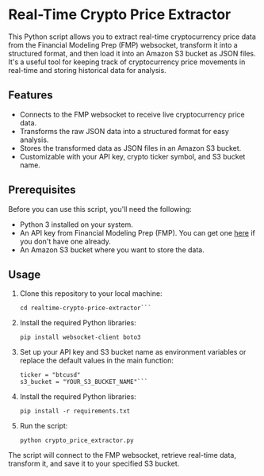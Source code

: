 # Real-Time Crypto Price Extractor

This Python script allows you to extract real-time cryptocurrency price data from the Financial Modeling Prep (FMP) websocket, transform it into a structured format, and then load it into an Amazon S3 bucket as JSON files. It's a useful tool for keeping track of cryptocurrency price movements in real-time and storing historical data for analysis.

## Features

- Connects to the FMP websocket to receive live cryptocurrency price data.
- Transforms the raw JSON data into a structured format for easy analysis.
- Stores the transformed data as JSON files in an Amazon S3 bucket.
- Customizable with your API key, crypto ticker symbol, and S3 bucket name.

## Prerequisites

Before you can use this script, you'll need the following:

- Python 3 installed on your system.
- An API key from Financial Modeling Prep (FMP). You can get one [here](https://financialmodelingprep.com/developer/docs/websocket-api/) if you don't have one already.
- An Amazon S3 bucket where you want to store the data.

## Usage

1. Clone this repository to your local machine:

   ```git clone https://github.com/yourusername/realtime-crypto-price-extractor.git
   cd realtime-crypto-price-extractor```

2. Install the required Python libraries:

   ```pip install websocket-client boto3```

3. Set up your API key and S3 bucket name as environment variables or replace the default values in the main function:

   ```api_key = os.getenv("API_KEY")
   ticker = "btcusd"
   s3_bucket = "YOUR_S3_BUCKET_NAME"```

4. Install the required Python libraries:

   ```pip install -r requirements.txt```

4. Run the script:

   ```python crypto_price_extractor.py```

The script will connect to the FMP websocket, retrieve real-time data, transform it, and save it to your specified S3 bucket.